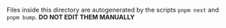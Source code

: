Files inside this directory are autogenerated by the scripts `pnpm next` and `pnpm bump`.
**DO NOT EDIT THEM MANUALLY**
